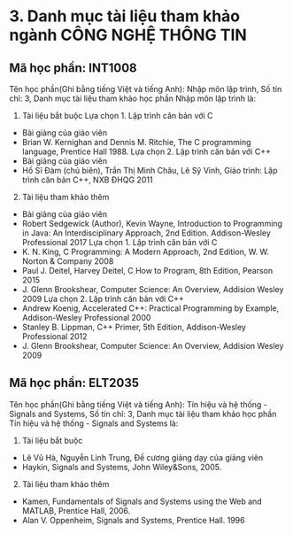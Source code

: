 # 3. Danh mục tài liệu tham khảo ngành CÔNG NGHỆ THÔNG TIN
## Mã học phần: INT1008
Tên học phần(Ghi bằng tiếng Việt và tiếng Anh): Nhập môn lập trình, Số tín chỉ: 3, Danh mục tài liệu tham khảo học phần Nhập môn lập trình là:
1. Tài liệu bắt buộc
Lựa chọn 1. Lập trình căn bản với C
- Bài giảng của giáo viên
- Brian W. Kernighan and Dennis M. Ritchie, The C programming language, Prentice Hall 1988.
Lựa chọn 2. Lập trình căn bản với C++
- Bài giảng của giáo viên
- Hồ Sĩ Đàm (chủ biên), Trần Thị Minh Châu, Lê Sỹ Vinh, Giáo trình: Lập trình căn bản C++, NXB ĐHQG 2011
2. Tài liệu tham khảo thêm
- Bài giảng của giáo viên
- Robert Sedgewick (Author), Kevin Wayne, Introduction to Programming in Java: An Interdisciplinary Approach, 2nd Edition. Addison-Wesley Professional 2017
Lựa chọn 1. Lập trình căn bản với C
- K. N. King, C Programming: A Modern Approach, 2nd Edition, W. W. Norton & Company 2008
- Paul J. Deitel, Harvey Deitel, C How to Program, 8th Edition, Pearson 2015
- J. Glenn Brookshear, Computer Science: An Overview, Addision Wesley 2009
Lựa chọn 2. Lập trình căn bản với C++
- Andrew Koenig, Accelerated C++: Practical Programming by Example, Addison-Wesley Professional 2000
- Stanley B. Lippman, C++ Primer, 5th Edition, Addison-Wesley Professional 2012
- J. Glenn Brookshear, Computer Science: An Overview, Addision Wesley 2009
## Mã học phần: ELT2035
Tên học phần(Ghi bằng tiếng Việt và tiếng Anh): Tín hiệu và hệ thống - Signals and Systems, Số tín chỉ: 3, Danh mục tài liệu tham khảo học phần Tín hiệu và hệ thống - Signals and Systems là:
1. Tài liệu bắt buộc
- Lê Vũ Hà, Nguyễn Linh Trung, Đề cương giảng dạy của giảng viên
- Haykin, Signals and Systems, John Wiley&Sons, 2005.
2. Tài liệu tham khảo thêm
- Kamen, Fundamentals of Signals and Systems using the Web and MATLAB, Prentice Hall, 2006.
- Alan V. Oppenheim, Signals and Systems, Prentice Hall. 1996

